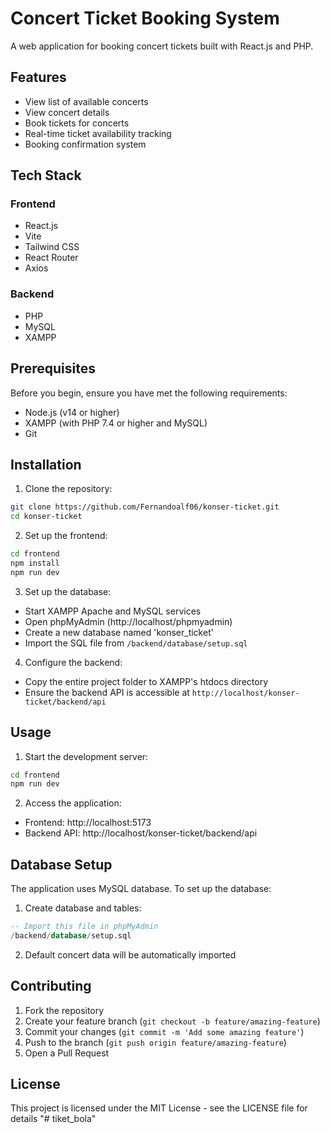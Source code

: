 # Concert Ticket Booking System

A web application for booking concert tickets built with React.js and PHP.

## Features

- View list of available concerts
- View concert details
- Book tickets for concerts
- Real-time ticket availability tracking
- Booking confirmation system

## Tech Stack

### Frontend
- React.js
- Vite
- Tailwind CSS
- React Router
- Axios

### Backend
- PHP
- MySQL
- XAMPP

## Prerequisites

Before you begin, ensure you have met the following requirements:
- Node.js (v14 or higher)
- XAMPP (with PHP 7.4 or higher and MySQL)
- Git

## Installation

1. Clone the repository:
```bash
git clone https://github.com/Fernandoalf06/konser-ticket.git
cd konser-ticket
```

2. Set up the frontend:
```bash
cd frontend
npm install
npm run dev
```

3. Set up the database:
- Start XAMPP Apache and MySQL services
- Open phpMyAdmin (http://localhost/phpmyadmin)
- Create a new database named 'konser_ticket'
- Import the SQL file from `/backend/database/setup.sql`

4. Configure the backend:
- Copy the entire project folder to XAMPP's htdocs directory
- Ensure the backend API is accessible at `http://localhost/konser-ticket/backend/api`

## Usage

1. Start the development server:
```bash
cd frontend
npm run dev
```

2. Access the application:
- Frontend: http://localhost:5173
- Backend API: http://localhost/konser-ticket/backend/api

## Database Setup

The application uses MySQL database. To set up the database:

1. Create database and tables:
```sql
-- Import this file in phpMyAdmin
/backend/database/setup.sql
```

2. Default concert data will be automatically imported

## Contributing

1. Fork the repository
2. Create your feature branch (`git checkout -b feature/amazing-feature`)
3. Commit your changes (`git commit -m 'Add some amazing feature'`)
4. Push to the branch (`git push origin feature/amazing-feature`)
5. Open a Pull Request

## License

This project is licensed under the MIT License - see the LICENSE file for details
"# tiket_bola" 
